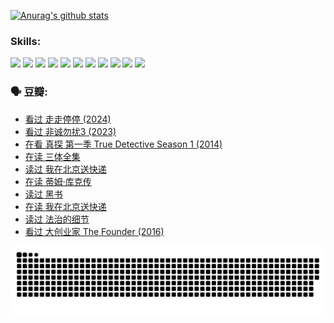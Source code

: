 
[![Anurag's github stats](https://github-readme-stats.vercel.app/api?username=w940853815)](https://github.com/anuraghazra/github-readme-stats)

### Skills:

<code><img height="32" src="https://cdn.jsdelivr.net/npm/simple-icons@v5/icons/python.svg"></code>
<code><img height="32" src="https://cdn.jsdelivr.net/npm/simple-icons@v5/icons/javascript.svg"></code>
<code><img height="32" src="https://cdn.jsdelivr.net/npm/simple-icons@v5/icons/django.svg"></code>
<code><img height="32" src="https://cdn.jsdelivr.net/npm/simple-icons@v5/icons/flask.svg"></code>
<code><img height="32" src="https://cdn.jsdelivr.net/npm/simple-icons@v5/icons/vuetify.svg"></code>
<code><img height="32" src="https://cdn.jsdelivr.net/npm/simple-icons@v5/icons/git.svg"></code>
<code><img height="32" src="https://cdn.jsdelivr.net/npm/simple-icons@v5/icons/docker.svg"></code>
<code><img height="32" src="https://cdn.jsdelivr.net/npm/simple-icons@v5/icons/postgresql.svg"></code>
<code><img height="32" src="https://cdn.jsdelivr.net/npm/simple-icons@v5/icons/elasticsearch.svg"></code>
<code><img height="32" src="https://cdn.jsdelivr.net/npm/simple-icons@v5/icons/macos.svg"></code>
<code><img height="32" src="https://cdn.jsdelivr.net/npm/simple-icons@v5/icons/linux.svg"></code>

### 🗣 豆瓣:

<!-- DOUBAN-ACTIVITIES:START -->
- [看过 走走停停‎ (2024)](https://www.douban.com/people/136069238/status/4684430230/?_i=24487439)
- [看过 非诚勿扰3‎ (2023)](https://www.douban.com/people/136069238/status/4676324100/?_i=24487439)
- [在看 真探 第一季 True Detective Season 1‎ (2014)](https://www.douban.com/people/136069238/status/4673382852/?_i=24487439)
- [在读 三体全集](https://www.douban.com/people/136069238/status/4672842521/?_i=24487439)
- [读过 我在北京送快递](https://www.douban.com/people/136069238/status/4672842036/?_i=24487439)
- [在读 蒂姆·库克传](https://www.douban.com/people/136069238/status/4663517053/?_i=24487439)
- [读过 黑书](https://www.douban.com/people/136069238/status/4663516022/?_i=24487439)
- [在读 我在北京送快递](https://www.douban.com/people/136069238/status/4658098365/?_i=24487439)
- [读过 法治的细节](https://www.douban.com/people/136069238/status/4657347558/?_i=24487439)
- [看过 大创业家 The Founder‎ (2016)](https://www.douban.com/people/136069238/status/4649667693/?_i=24487439)
<!-- DOUBAN-ACTIVITIES:END -->


![Snake animation](https://raw.githubusercontent.com/w940853815/w940853815/output/github-contribution-grid-snake.svg)

<!--
**w940853815/w940853815** is a ✨ _special_ ✨ repository because its `README.md` (this file) appears on your GitHub profile.

Here are some ideas to get you started:

- 🔭 I’m currently working on ...
- 🌱 I’m currently learning ...
- 👯 I’m looking to collaborate on ...
- 🤔 I’m looking for help with ...
- 💬 Ask me about ...
- 📫 How to reach me: ...
- 😄 Pronouns: ...
- ⚡ Fun fact: ...
-->
